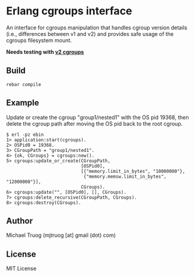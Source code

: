 Erlang cgroups interface
========================

An interface for cgroups manipulation that handles cgroup version details
(i.e., differences between v1 and v2) and provides safe usage of the
cgroups filesystem mount.

**Needs testing with [v2 cgroups](https://github.com/okeuday/cgroups/issues/1)**

Build
-----

    rebar compile

Example
-------

Update or create the cgroup "group1/nested1" with the OS pid 19368,
then delete the cgroup path after moving the OS pid back to the root cgroup.

    $ erl -pz ebin
    1> application:start(cgroups).
    2> OSPid0 = 19368.
    3> CGroupPath = "group1/nested1".
    4> {ok, CGroups} = cgroups:new().
    5> cgroups:update_or_create(CGroupPath,
                                [OSPid0],
                                [{"memory.limit_in_bytes", "10000000"},
                                 {"memory.memsw.limit_in_bytes", "12000000"}],
                                CGroups).
    6> cgroups:update("", [OSPid0], [], CGroups).
    7> cgroups:delete_recursive(CGroupPath, CGroups).
    8> cgroups:destroy(CGroups).

Author
------

Michael Truog (mjtruog [at] gmail (dot) com)

License
-------

MIT License

